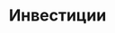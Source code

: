 ---
title: "Инвестиции"
slug: "investicii"
url: "/investicii/"
menus:
    main:
        params:
        weight: 4
---